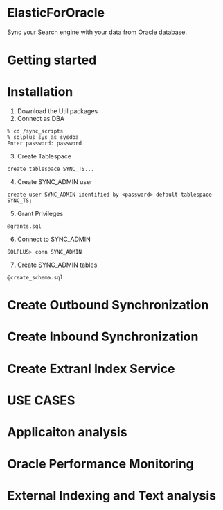 # ElasticForOracle
Sync your Search engine with your data from Oracle database. 


# Getting started
 


# Installation
1. Download the Util packages
2. Connect as DBA 
```
% cd /sync_scripts
% sqlplus sys as sysdba
Enter password: password
```
3. Create Tablespace 
```
create tablespace SYNC_TS...
```
4. Create SYNC_ADMIN user
```
create user SYNC_ADMIN identified by <password> default tablespace SYNC_TS;
```
5. Grant Privileges
```
@grants.sql
```
6. Connect to SYNC_ADMIN
```
SQLPLUS> conn SYNC_ADMIN
```
7. Create SYNC_ADMIN tables
```
@create_schema.sql
```

# Create Outbound Synchronization

# Create Inbound Synchronization

# Create Extranl Index Service

# USE CASES
# Applicaiton analysis
# Oracle Performance Monitoring
# External Indexing and Text analysis



